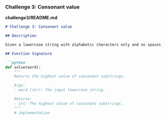 
### Challenge 3: Consonant value

**challenge3/README.md**

```markdown
# Challenge 3: Consonant value

## Description

Given a lowercase string with alphabetic characters only and no spaces, return the highest value of consonant substrings. Consonants are any letters of the alphabet except "aeiou." Each consonant is assigned a value: a = 1, b = 2, c = 3, ..., z = 26.

## Function Signature

```python
def solve(word):
    """
    Returns the highest value of consonant substrings.

    Args:
    - word (str): The input lowercase string.

    Returns:
    - int: The highest value of consonant substrings.
    """
    # implementation
